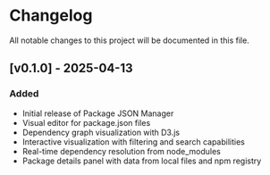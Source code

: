 # Changelog

All notable changes to this project will be documented in this file.

## [v0.1.0] - 2025-04-13

### Added
- Initial release of Package JSON Manager
- Visual editor for package.json files
- Dependency graph visualization with D3.js
- Interactive visualization with filtering and search capabilities
- Real-time dependency resolution from node_modules
- Package details panel with data from local files and npm registry